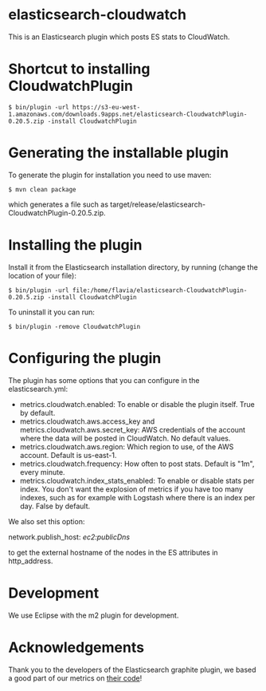 elasticsearch-cloudwatch
========================

This is an Elasticsearch plugin which posts ES stats to CloudWatch.

# Shortcut to installing CloudwatchPlugin

    $ bin/plugin -url https://s3-eu-west-1.amazonaws.com/downloads.9apps.net/elasticsearch-CloudwatchPlugin-0.20.5.zip -install CloudwatchPlugin

# Generating the installable plugin

To generate the plugin for installation you need to use maven:

    $ mvn clean package

which generates a file such as target/release/elasticsearch-CloudwatchPlugin-0.20.5.zip.

# Installing the plugin

Install it from the Elasticsearch installation directory, by running (change the location of your file):

    $ bin/plugin -url file:/home/flavia/elasticsearch-CloudwatchPlugin-0.20.5.zip -install CloudwatchPlugin

To uninstall it you can run:

    $ bin/plugin -remove CloudwatchPlugin

# Configuring the plugin

The plugin has some options that you can configure in the elasticsearch.yml:

  * metrics.cloudwatch.enabled: To enable or disable the plugin itself. True by default.
  * metrics.cloudwatch.aws.access_key and metrics.cloudwatch.aws.secret_key: AWS credentials of the account where the data will be posted in CloudWatch. No default values.
  * metrics.cloudwatch.aws.region: Which region to use, of the AWS account. Default is us-east-1.
  * metrics.cloudwatch.frequency: How often to post stats. Default is "1m", every minute.
  * metrics.cloudwatch.index_stats_enabled: To enable or disable stats per index. You don't want the explosion of metrics if you have too many indexes, such as for example with Logstash where there is an index per day. False by default.

We also set this option:

network.publish_host: _ec2:publicDns_

to get the external hostname of the nodes in the ES attributes in http_address.

# Development

We use Eclipse with the m2 plugin for development.

# Acknowledgements

Thank you to the developers of the Elasticsearch graphite plugin, we based a good part of our metrics on [their code](https://github.com/spinscale/elasticsearch-graphite-plugin)!

